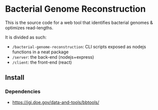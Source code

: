 
# Bacterial Genome Reconstruction

This is the source code for a web tool that identifies bacterial genomes & optimizes read-lengths.

It is divided as such:
 - `/bacterial-genome-reconstruction`: CLI scripts exposed as nodejs functions in a neat package
 - `/server`: the back-end (nodejs+express)
 - `/client`: the front-end (react)


## Install
### Dependencies
 - https://jgi.doe.gov/data-and-tools/bbtools/
